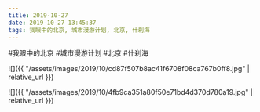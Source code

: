 ```yaml
---
title: 2019-10-27
date: 2019-10-27 13:45:37
tags: 我眼中的北京, 城市漫游计划, 北京, 什刹海
---
```




#我眼中的北京 #城市漫游计划 #北京 #什刹海

![]({{ "/assets/images/2019/10/cd87f507b8ac41f6708f08ca767b0ff8.jpg" | relative_url }})

![]({{ "/assets/images/2019/10/4fb9ca351a80f50e71bd4d370d780a19.jpg" | relative_url }})
